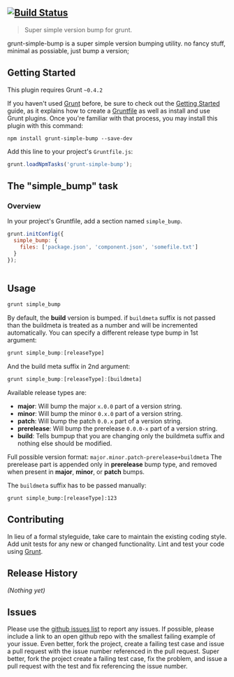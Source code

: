 [![Build Status](https://drone.io/github.com/oferitz/grunt-simple-bump/status.png)](https://drone.io/github.com/oferitz/grunt-simple-bump/latest)
-------------------------------

> Super simple version bump for grunt.

grunt-simple-bump is a super simple version bumping utility. no fancy stuff, minimal as possiable, just bump a version;


## Getting Started
This plugin requires Grunt `~0.4.2`

If you haven't used [Grunt](http://gruntjs.com/) before, be sure to check out the [Getting Started](http://gruntjs.com/getting-started) guide, as it explains how to create a [Gruntfile](http://gruntjs.com/sample-gruntfile) as well as install and use Grunt plugins. Once you're familiar with that process, you may install this plugin with this command:

```shell
npm install grunt-simple-bump --save-dev
```

Add this line to your project's `Gruntfile.js`:

```js
grunt.loadNpmTasks('grunt-simple-bump');
```

## The "simple_bump" task

### Overview
In your project's Gruntfile, add a section named `simple_bump`.

```js
grunt.initConfig({
  simple_bump: {
    files: ['package.json', 'component.json', 'somefile.txt']
  }
});
    
```

## Usage

```js
grunt simple_bump
```
By default, the **build** version is bumped. if `buildmeta` suffix is not passed than the buildmeta is treated as a number and will be incremented automatically. 
You can specify a different release type bump in 1st argument:
```js
grunt simple_bump:[releaseType]
```
And the build meta suffix in 2nd argument:
```js
grunt simple_bump:[releaseType]:[buildmeta]
```
Available release types are:

- **major**: Will bump the major `x.0.0` part of a version string.
- **minor**: Will bump the minor `0.x.0` part of a version string.
- **patch**: Will bump the patch `0.0.x` part of a version string.
- **prerelease**: Will bump the prerelease `0.0.0-x` part of a version string.
- **build**: Tells bumpup that you are changing only the buildmeta suffix and nothing else should be modified.


Full possible version format: `major.minor.patch-prerelease+buildmeta`
The prerelease part is appended only in **prerelease** bump type, and removed when present in **major**, **minor**, or **patch** bumps.

The `buildmeta` suffix has to be passed manually:
```shell
grunt simple_bump:[releaseType]:123
```

## Contributing
In lieu of a formal styleguide, take care to maintain the existing coding style. Add unit tests for any new or changed functionality. Lint and test your code using [Grunt](http://gruntjs.com/).

## Release History
_(Nothing yet)_

## Issues
Please use the [github issues list](https://github.com/xl8/grunt-coffeelinter/issues) to report any issues. If possible, please include a link to an open github repo with the smallest failing example of your issue. Even better, fork the project, create a failing test case and issue a pull request with the issue number referenced in the pull request. Super better, fork the project create a failing test case, fix the problem, and issue a pull request with the test and fix referencing the issue number. 
